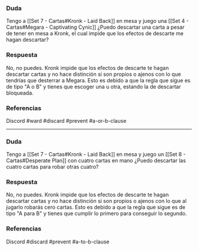 ### Duda
Tengo a [[Set 7 - Cartas#Kronk - Laid Back]] en mesa y juego una [[Set 4 - Cartas#Megara - Captivating Cynic]] ¿Puedo descartar una carta a pesar de tener en mesa a Kronk, el cual impide que los efectos de descarte me hagan descartar?
### Respuesta
No, no puedes. Kronk impide que los efectos de descarte te hagan descartar cartas y no hace distinción si son propios o ajenos con lo que tendrías que desterrar a Megara. Esto es debido a que la regla que sigue es de tipo "A o B" y tienes que escoger una u otra, estando la de descartar bloqueada.
### Referencias
Discord
#ward #discard #prevent #a-or-b-clause 

---

### Duda
Tengo a [[Set 7 - Cartas#Kronk - Laid Back]] en mesa y juego un [[Set 8 - Cartas#Desperate Plan]] con cuatro cartas en mano ¿Puedo descartar las cuatro cartas para robar otras cuatro?
### Respuesta
No, no puedes. Kronk impide que los efectos de descarte te hagan descartar cartas y no hace distinción si son propios o ajenos con lo que al jugarlo robarás cero cartas. Esto es debido a que la regla que sigue es de tipo "A para B" y tienes que cumplir lo primero para conseguir lo segundo.
### Referencias
Discord
#discard #prevent #a-to-b-clause